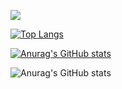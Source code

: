 ![](https://komarev.com/ghpvc/?username=bjfssd757)

[![Top Langs](https://github-readme-stats.vercel.app/api/top-langs/?username=bjfssd757&layout=compact)](https://github.com/anuraghazra/github-readme-stats)

[![Anurag's GitHub stats](https://github-readme-stats.vercel.app/api?username=bjfssd757)](https://github.com/anuraghazra/github-readme-stats)

![Anurag's GitHub stats](https://github-readme-stats.vercel.app/api?username=bjfssd757&show_icons=true&theme=dark)
